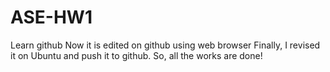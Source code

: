 # ASE-HW1
Learn github
Now it is edited on github using web browser
Finally, I revised it on Ubuntu and push it to github.
So, all the works are done!
